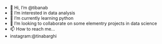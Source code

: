 - 👋 Hi, I’m @tibanab
- 👀 I’m interested in data analysis
- 🌱 I’m currently learning python
- 💞️ I’m looking to collaborate on some elementry projects in data science
- 📫 How to reach me... 
- instagram:@tinabarghi

<!---
tibanab/tibanab is a ✨ special ✨ repository because its `README.md` (this file) appears on your GitHub profile.
You can click the Preview link to take a look at your changes.
--->
